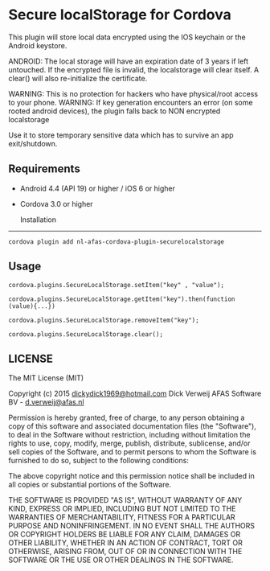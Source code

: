 Secure localStorage for Cordova
==========================
This plugin will store local data encrypted using the IOS keychain or the Android keystore.

ANDROID: The local storage will have an expiration date of 3 years if left untouched. If the encrypted file is invalid,
the localstorage will clear itself. A clear() will also re-initialize the certificate.

WARNING: This is no protection for hackers who have physical/root access to your phone. 
WARNING: If key generation encounters an error (on some rooted android devices), the plugin falls back to NON encrypted localstorage

Use it to store temporary sensitive data which has to survive an app exit/shutdown. 

Requirements
-------------
- Android 4.4 (API 19) or higher / iOS 6 or higher
- Cordova 3.0 or higher

    Installation
-------------
    cordova plugin add nl-afas-cordova-plugin-securelocalstorage

Usage
------
    
    cordova.plugins.SecureLocalStorage.setItem("key" , "value");

    cordova.plugins.SecureLocalStorage.getItem("key").then(function (value){...})

    cordova.plugins.SecureLocalStorage.removeItem("key");

    cordova.plugins.SecureLocalStorage.clear();




LICENSE
--------
The MIT License (MIT)

Copyright (c) 2015 dickydick1969@hotmail.com Dick Verweij AFAS Software BV - d.verweij@afas.nl


Permission is hereby granted, free of charge, to any person obtaining a copy of
this software and associated documentation files (the "Software"), to deal in
the Software without restriction, including without limitation the rights to
use, copy, modify, merge, publish, distribute, sublicense, and/or sell copies of
the Software, and to permit persons to whom the Software is furnished to do so,
subject to the following conditions:

The above copyright notice and this permission notice shall be included in all
copies or substantial portions of the Software.

THE SOFTWARE IS PROVIDED "AS IS", WITHOUT WARRANTY OF ANY KIND, EXPRESS OR
IMPLIED, INCLUDING BUT NOT LIMITED TO THE WARRANTIES OF MERCHANTABILITY, FITNESS
FOR A PARTICULAR PURPOSE AND NONINFRINGEMENT. IN NO EVENT SHALL THE AUTHORS OR
COPYRIGHT HOLDERS BE LIABLE FOR ANY CLAIM, DAMAGES OR OTHER LIABILITY, WHETHER
IN AN ACTION OF CONTRACT, TORT OR OTHERWISE, ARISING FROM, OUT OF OR IN
CONNECTION WITH THE SOFTWARE OR THE USE OR OTHER DEALINGS IN THE SOFTWARE.
